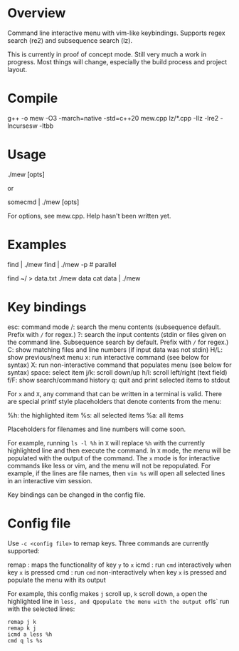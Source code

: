# Overview

Command line interactive menu with vim-like keybindings.  Supports
regex search (re2) and subsequence search (lz).

This is currently in proof of concept mode.  Still very much a
work in progress.  Most things will change, especially the build
process and project layout.

# Compile
g++ -o mew -O3 -march=native -std=c++20 mew.cpp lz/*.cpp -Ilz -lre2 -lncursesw -ltbb

# Usage
./mew [opts] <files>

or

somecmd | ./mew [opts]

For options, see mew.cpp.  Help hasn't been written yet.

# Examples
find | ./mew
find | ./mew -p # parallel

find ~/ > data.txt
./mew data
cat data | ./mew

# Key bindings

esc: command mode
/: search the menu contents (subsequence default.  Prefix with `/` for regex.)
?: search the input contents (stdin or files given on the command line.
   Subsequence search by default.  Prefix with `/` for regex.)
C: show matching files and line numbers (if input data was not stdin)
H/L: show previous/next menu
x: run interactive command (see below for syntax)
X: run non-interactive command that populates menu (see below for syntax)
space: select item
j/k: scroll down/up
h/l: scroll left/right (text field)
f/F: show search/command history
q: quit and print selected items to stdout

For `x` and `X`, any command that can be written in a terminal is
valid.  There are special printf style placeholders that denote
contents from the menu:

%h: the highlighted item
%s: all selected items
%a: all items

Placeholders for filenames and line numbers will come soon.

For example, running `ls -l %h` in `X` will replace `%h` with the
currently highlighted line and then execute the command.  In `X`
mode, the menu will be populated with the output of the command.
The `x` mode is for interactive commands like less or vim, and the
menu will not be repopulated.  For example, if the lines are file
names, then `vim %s` will open all selected lines in an interactive
vim session.

Key bindings can be changed in the config file.

# Config file

Use `-c <config file>` to remap keys.  Three commands are currently
supported:

remap <x> <y>: maps the functionality of key `y` to `x`
icmd <x> <cmd>: run `cmd` interactively when key `x` is pressed
cmd <x> <cmd>: run `cmd` non-interactively when key `x` is pressed
    and populate the menu with its output

For example, this config makes `j` scroll up, `k` scroll down, `a`
open the highlighted line in `less, and `q` populate the menu with
the output of `ls` run with the selected lines:

```
remap j k
remap k j
icmd a less %h
cmd q ls %s
```

